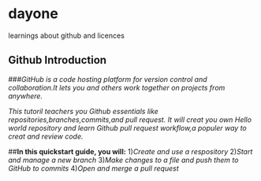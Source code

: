 # dayone
learnings about github and licences

## Github Introduction
###*GitHub is a code hosting platform for version control and collaboration.It lets you and others work together on projects from anywhere.*

*This tutoril teachers you Github essentials like repositories,branches,commits,and pull request.
It will creat you own Hello world repository and learn Github pull request workflow,a populer way to creat and review code.*

##**In this quickstart guide, you will:**
  1)*Create and use a respository*
  2)*Start and manage a new branch*
  3)*Make changes to a file and push them to GitHub to commits*
  4)*Open and merge a pull request*

